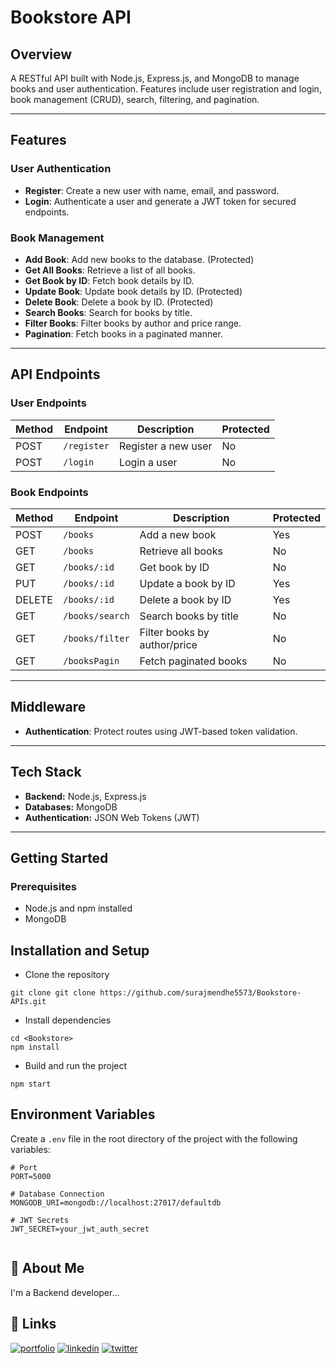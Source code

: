 # Bookstore API

## Overview
A RESTful API built with Node.js, Express.js, and MongoDB to manage books and user authentication. Features include user registration and login, book management (CRUD), search, filtering, and pagination.

---

## Features

### User Authentication
- **Register**: Create a new user with name, email, and password.
- **Login**: Authenticate a user and generate a JWT token for secured endpoints.

### Book Management
- **Add Book**: Add new books to the database. (Protected)
- **Get All Books**: Retrieve a list of all books.
- **Get Book by ID**: Fetch book details by ID.
- **Update Book**: Update book details by ID. (Protected)
- **Delete Book**: Delete a book by ID. (Protected)
- **Search Books**: Search for books by title.
- **Filter Books**: Filter books by author and price range.
- **Pagination**: Fetch books in a paginated manner.

---

## API Endpoints

### User Endpoints
| Method | Endpoint       | Description         | Protected |
|--------|----------------|---------------------|-----------|
| POST   | `/register`    | Register a new user | No        |
| POST   | `/login`       | Login a user        | No        |

### Book Endpoints
| Method | Endpoint               | Description                   | Protected |
|--------|-------------------------|-------------------------------|-----------|
| POST   | `/books`               | Add a new book                | Yes       |
| GET    | `/books`               | Retrieve all books            | No        |
| GET    | `/books/:id`           | Get book by ID                | No        |
| PUT    | `/books/:id`           | Update a book by ID           | Yes       |
| DELETE | `/books/:id`           | Delete a book by ID           | Yes       |
| GET    | `/books/search`        | Search books by title         | No        |
| GET    | `/books/filter`        | Filter books by author/price  | No        |
| GET    | `/booksPagin`          | Fetch paginated books         | No        |

---

## Middleware
- **Authentication**: Protect routes using JWT-based token validation.

---

## Tech Stack

- **Backend:** Node.js, Express.js
- **Databases:** MongoDB
- **Authentication:** JSON Web Tokens (JWT)
---


## Getting Started

### Prerequisites
- Node.js and npm installed
- MongoDB 


## Installation and Setup
- Clone the repository
```
git clone git clone https://github.com/surajmendhe5573/Bookstore-APIs.git

```
- Install dependencies
```
cd <Bookstore>
npm install
```
- Build and run the project
```
npm start
```

## Environment Variables

Create a `.env` file in the root directory of the project with the following variables:

```
# Port
PORT=5000

# Database Connection
MONGODB_URI=mongodb://localhost:27017/defaultdb

# JWT Secrets
JWT_SECRET=your_jwt_auth_secret


```

## 🚀 About Me
I'm a Backend developer...


## 🔗 Links
[![portfolio](https://img.shields.io/badge/my_portfolio-000?style=for-the-badge&logo=ko-fi&logoColor=white)](https://github.com/surajmendhe5573)
[![linkedin](https://img.shields.io/badge/linkedin-0A66C2?style=for-the-badge&logo=linkedin&logoColor=white)](https://www.linkedin.com/in/suraj-mendhe-569879233/?original_referer=https%3A%2F%2Fsearch%2Eyahoo%2Ecom%2F&originalSubdomain=in)
[![twitter](https://img.shields.io/badge/twitter-1DA1F2?style=for-the-badge&logo=twitter&logoColor=white)](https://twitter.com/)
